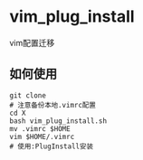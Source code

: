 # vim_plug_install
vim配置迁移
## 如何使用
```
git clone
# 注意备份本地.vimrc配置
cd X
bash vim_plug_install.sh
mv .vimrc $HOME
vim $HOME/.vimrc
# 使用:PlugInstall安装
```
